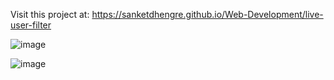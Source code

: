 Visit this project at: https://sanketdhengre.github.io/Web-Development/live-user-filter

![image](https://github.com/SanketDhengre/Web-Development/assets/83276393/901c7386-c93a-4024-b304-50cf58e8f801)

![image](https://github.com/SanketDhengre/Web-Development/assets/83276393/c68463c3-4e4c-4bd6-990c-f817eee511a8)
